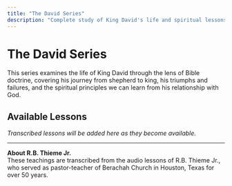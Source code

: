 ```yaml
---
title: "The David Series"
description: "Complete study of King David's life and spiritual lessons"
---
```


# The David Series

This series examines the life of King David through the lens of Bible doctrine, covering his journey from shepherd to king, his triumphs and failures, and the spiritual principles we can learn from his relationship with God.

## Available Lessons

*Transcribed lessons will be added here as they become available.*

---

**About R.B. Thieme Jr.**  
These teachings are transcribed from the audio lessons of R.B. Thieme Jr., who served as pastor-teacher of Berachah Church in Houston, Texas for over 50 years.
